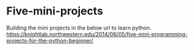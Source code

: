 # Five-mini-projects
Building the mini projects in the below url to learn python.
https://knightlab.northwestern.edu/2014/06/05/five-mini-programming-projects-for-the-python-beginner/
